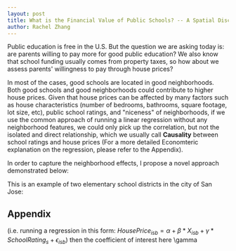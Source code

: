 ```yaml
---
layout: post
title: What is the Financial Value of Public Schools? -- A Spatial Discontinuity Design & Causal Inferences
author: Rachel Zhang
---
```



Public education is free in the U.S. But the question we are asking today is: are parents willing to pay more for good public education? We also know that school funding usually comes from property taxes, so how about we assess parents' willingness to pay through house prices?

In most of the cases, good schools are located in good neighborhoods. Both good schools and good neighborhoods could contribute to higher house prices. Given that house prices can be affected by many factors such as house characteristics \(number of bedrooms, bathrooms, square footage, lot size, etc\), public school ratings, and "niceness" of neighborhoods, if we use the common approach of running a linear regression without any neighborhood features, we could only pick up the correlation, but not the isolated and direct relationship, which we usually call **Causality** between school ratings and house prices \(For a more detailed Economteric explanation on the regression, please refer to the Appendix\). 

In order to capture the neighborhood effects, I propose a novel approach demonstrated below:

This is an example of two elementary school districts in the city of San Jose:


## Appendix ##
(i.e. running a regression in this form: $HousePrice_{isb}=\alpha+\beta*X_{isb} +\gamma*SchoolRating_{s}+\epsilon_{isb}$)
then the coefficient of interest here \gamma

